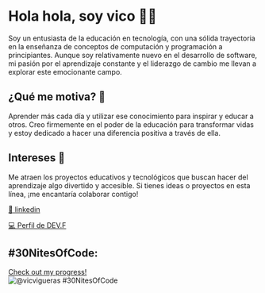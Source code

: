 # Hola hola, soy vico 🫶🏾

Soy un entusiasta de la educación en tecnología, con una sólida trayectoria en la enseñanza de conceptos de computación y programación a principiantes. Aunque soy relativamente nuevo en el desarrollo de software, mi pasión por el aprendizaje constante y el liderazgo de cambio me llevan a explorar este emocionante campo.

## ¿Qué me motiva? 🔭
Aprender más cada día y utilizar ese conocimiento para inspirar y educar a otros. Creo firmemente en el poder de la educación para transformar vidas y estoy dedicado a hacer una diferencia positiva a través de ella.

## Intereses 🌱
Me atraen los proyectos educativos y tecnológicos que buscan hacer del aprendizaje algo divertido y accesible. Si tienes ideas o proyectos en esta línea, ¡me encantaría colaborar contigo!

[💼 linkedin](https://www.linkedin.com/in/vic-vigueras/)

[💻 Perfil de DEV.F](https://edu.devf.la/public/vico-vigueras-018bd1870)

## #30NitesOfCode:
  [Check out my progress!](https://www.codedex.io/@vicvigueras/30-nites-of-code)  
  ![@vicvigueras #30NitesOfCode](https://www.codedex.io/api/petStatus?user=vicvigueras)
<!--
**vviguerashd/vviguerashd** is a ✨ _special_ ✨ repository because its `README.md` (this file) appears on your GitHub profile.

Here are some ideas to get you started:

- 🔭 I’m currently working on ...
- 🌱 I’m currently learning ...
- 👯 I’m looking to collaborate on ...
- 🤔 I’m looking for help with ...
- 💬 Ask me about ...
- 📫 How to reach me: ...
- 😄 Pronouns: ...
- ⚡ Fun fact: ...
-->
